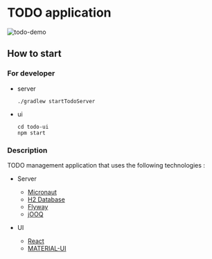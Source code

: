 # TODO application

![todo-demo](https://user-images.githubusercontent.com/6317652/80957261-ca83b580-8e3d-11ea-879d-3f8a24fa0d76.gif)

## How to start

### For developer

- server
    ```shell
    ./gradlew startTodoServer
    ```
- ui
    ```shell
    cd todo-ui
    npm start
    ```

### Description

TODO management application that uses the following 
technologies :

- Server
    - [Micronaut](https://micronaut.io/)
    - [H2 Database](https://www.h2database.com/html/main.html)
    - [Flyway](https://flywaydb.org/)
    - [jOOQ](https://www.jooq.org/)

- UI
    - [React](https://reactjs.org/)
    - [MATERIAL-UI](https://material-ui.com/)
